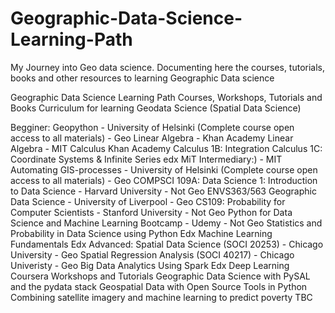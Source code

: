 # Geographic-Data-Science-Learning-Path
My Journey into Geo data science. Documenting here the courses, tutorials, books and other resources to learning Geographic Data science


Geographic Data Science Learning Path
Courses, Workshops, Tutorials and Books
Curriculum for learning Geodata Science (Spatial Data Science)

Begginer:
Geopython - University of Helsinki (Complete course open access to all materials) - Geo
Linear Algebra - Khan Academy
Linear Algebra - MIT
Calculus Khan Academy
Calculus 1B: Integration
Calculus 1C: Coordinate Systems & Infinite Series edx MiT
Intermediary:) - MIT
Automating GIS-processes - University of Helsinki (Complete course open access to all materials) - Geo
COMPSCI 109A: Data Science 1: Introduction to Data Science - Harvard University - Not Geo
ENVS363/563 Geographic Data Science - University of Liverpool - Geo
CS109: Probability for Computer Scientists - Stanford University - Not Geo
Python for Data Science and Machine Learning Bootcamp - Udemy - Not Geo
Statistics and Probability in Data Science using Python Edx
Machine Learning Fundamentals Edx
Advanced:
Spatial Data Science (SOCI 20253) - Chicago University - Geo
Spatial Regression Analysis (SOCI 40217) - Chicago Univeristy - Geo
Big Data Analytics Using Spark Edx
Deep Learning Coursera
Workshops and Tutorials
Geographic Data Science with PySAL and the pydata stack
Geospatial Data with Open Source Tools in Python
Combining satellite imagery and machine learning to predict poverty
TBC
